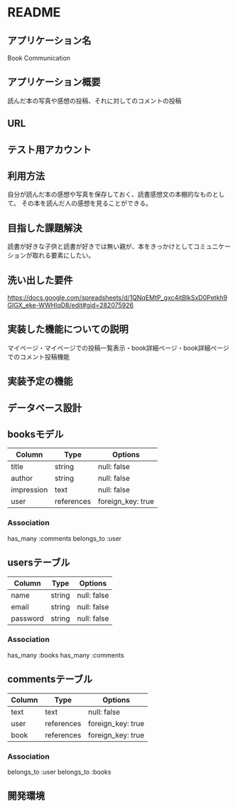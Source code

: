 # README

## アプリケーション名
Book Communication

## アプリケーション概要
読んだ本の写真や感想の投稿、それに対してのコメントの投稿

## URL

## テスト用アカウント
  

## 利用方法
自分が読んだ本の感想や写真を保存しておく、読書感想文の本棚的なものとして。
その本を読んだ人の感想を見ることができる。

## 目指した課題解決
読書が好きな子供と読書が好きでは無い親が、本をきっかけとしてコミュニケーションが取れる要素にしたい。

## 洗い出した要件
https://docs.google.com/spreadsheets/d/1QNqEMtP_gxc4itBlkSxD0Petkh9GIGX_eke-WWHlqD8/edit#gid=282075926
## 実装した機能についての説明
マイページ・マイページでの投稿一覧表示・book詳細ページ・book詳細ページでのコメント投稿機能
## 実装予定の機能

## データベース設計
## booksモデル
| Column     | Type       | Options            |
| ---------- | ---------- | ------------------ |
| title      | string     | null: false        |
| author     | string     | null: false        |
| impression | text       | null: false        |
| user       | references | foreign_key: true  |

### Association
has_many :comments
belongs_to :user

## usersテーブル
| Column   | Type   | Options     |
| -------- | ------ | ----------- |
| name     | string | null: false |
| email    | string | null: false |
| password | string | null: false |

### Association
has_many :books
has_many :comments

## commentsテーブル
| Column | Type       | Options           |
| ------ | ---------- | ----------------- |
| text   | text       | null: false       |
| user   | references | foreign_key: true |
| book   | references | foreign_key: true |

### Association
belongs_to :user
belongs_to :books

## 開発環境

